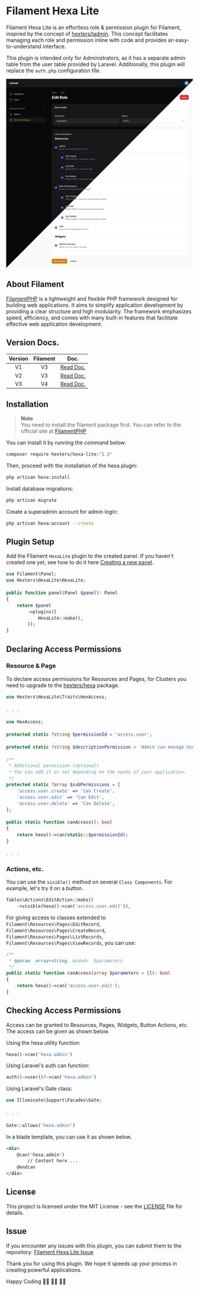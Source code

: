 # Filament Hexa Lite

Filament Hexa Lite is an effortless role & permission plugin for Filament, inspired by the concept of [hexters/ladmin](https://github.com/hexters/ladmin). This concept facilitates managing each role and permission inline with code and provides an easy-to-understand interface.

This plugin is intended only for Administrators, as it has a separate admin table from the user table provided by Laravel. Additionally, this plugin will replace the `auth.php` configuration file.

![](https://github.com/hexters/assets/blob/main/hexa/v1/edit.png?raw=true)

## About Filament

[FilamentPHP](https://filamentphp.com/) is a lightweight and flexible PHP framework designed for building web applications. It aims to simplify application development by providing a clear structure and high modularity. The framework emphasizes speed, efficiency, and comes with many built-in features that facilitate effective web application development.

## Version Docs.

|Version|Filament|Doc.|
|:-:|:-:|-|
|V1|V3|[Read Doc.](https://github.com/hexters/hexa-lite/blob/main/docs/README.V1.md)|
|V2|V3|[Read Doc.](https://github.com/hexters/hexa-lite/blob/main/docs/README.V2.md)|
|V3|V4|[Read Doc.](https://github.com/hexters/hexa-lite/blob/main/README.md)|

## Installation

> **Note** <br>
You need to install the filament package first. You can refer to the official site at [FilamentPHP](https://filamentphp.com)

You can install it by running the command below:

```bash
composer require hexters/hexa-lite:"1.3"
```

Then, proceed with the installation of the hexa plugin:
```bash
php artisan hexa:install
```

Install database migrations:
```bash
php artisan migrate
```

Create a superadmin account for admin login:
```bash
php artisan hexa:account --create
```

## Plugin Setup

Add the Filament `HexaLite` plugin to the created panel. If you haven't created one yet, see how to do it here [Creating a new panel](https://filamentphp.com/docs/3.x/panels/configuration#creating-a-new-panel).

```php
use Filament\Panel;
use Hexters\HexaLite\HexaLite;
 
public function panel(Panel $panel): Panel
{
    return $panel
        ->plugins([
            HexaLite::make(),
        ]);
}
```

## Declaring Access Permissions

### Resource & Page

To declare access permissions for Resources and Pages, for Clusters you need to upgrade to the [hexters/hexa](https://github.com/hexters/hexa-docs) package.

```php
use Hexters\HexaLite\Traits\HexAccess;

. . .

use HexAccess;

protected static ?string $permissionId = 'access.user';

protected static ?string $descriptionPermission = 'Admin can manage User accounts';

/**
 * Additional permission (optional)
 * You can add it or not depending on the needs of your application.
 */
protected static ?array $subPermissions = [
    'access.user.create' => 'Can Create',
    'access.user.edit' => 'Can Edit',
    'access.user.delete' => 'Can Delete',
];

public static function canAccess(): bool
{
    return hexa()->can(static::$permissionId);
}

. . .
```

### Actions, etc.

You can use the `visible()` method on several `Class Components`. For example, let's try it on a button.

```php
Tables\Actions\EditAction::make()
    ->visible(hexa()->can('access.user.edit')),
```

For giving access to classes extended to `Filament\Resources\Pages\EditRecord`, `Filament\Resources\Pages\CreateRecord`, `Filament\Resources\Pages\ListRecords`, `Filament\Resources\Pages\ViewRecords`, you can use:
```php
/**
 * @param  array<string, mixed>  $parameters
 */
public static function canAccess(array $parameters = []): bool
{
    return hexa()->can('access.user.edit');
}
```

## Checking Access Permissions

Access can be granted to Resources, Pages, Widgets, Button Actions, etc. The access can be given as shown below.

Using the hexa utility function:
```php
hexa()->can('hexa.admin')
```

Using Laravel's auth can function:
```php
auth()->user()?->can('hexa.admin')
```

Using Laravel's Gate class:
```php
use Illuminate\Support\Facades\Gate;

. . .

Gate::allows('hexa.admin')
```

In a blade template, you can use it as shown below.

```html
<div>
    @can('hexa.admin')
        // Content here ...
    @endcan
</div>
```

## License
This project is licensed under the MIT License - see the [LICENSE](https://github.com/hexters/hexa-lite/blob/main/LICENSE.md) file for details.

## Issue

If you encounter any issues with this plugin, you can submit them to the repository:
[Filament Hexa Lite Issue](https://github.com/hexters/hexa-lite/issues)

Thank you for using this plugin. We hope it speeds up your process in creating powerful applications.

Happy Coding 🧑‍💻 🧑‍💻 🧑‍💻